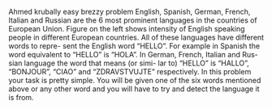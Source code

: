 Ahmed krubally
easy brezzy problem
English, Spanish, German, French, Italian and Russian are the 6 most prominent languages in the countries of European Union. Figure on the left shows intensity of English speaking people in different European countries. All of these languages have different words to repre- sent the English word “HELLO”. For example in Spanish the word equivalent to “HELLO” is “HOLA”. In German, French, Italian and Rus- sian language the word that means (or simi- lar to) “HELLO” is “HALLO”, “BONJOUR”, “CIAO” and “ZDRAVSTVUJTE” respectively. In this problem your task is pretty simple. You will be given one of the six words mentioned above or any other word and you will have to try and detect the language it is from.
